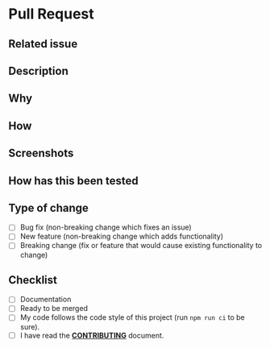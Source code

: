 <!-- Provide a general summary of your changes in the Title above -->
<!--
Thanks for your interest in the project. Bugs filed and PRs submitted are appreciated!

Please make sure that you are familiar with and follow the Code of Conduct for
this project (found in the CODE_OF_CONDUCT.md file).

Also, please make sure you're familiar with and follow the instructions in the
contributing guidelines (found in the CONTRIBUTING.md file).

Please fill out the information below to expedite the review and (hopefully)
merge of your pull request!
-->

# Pull Request

## Related issue

<!-- This project only accepts pull requests related to open issues -->
<!-- If suggesting a new feature or change, please discuss it in an issue first -->
<!-- If fixing a bug, there should be an issue describing it with steps to reproduce -->
<!-- Please link to the issue here: -->

## Description

<!-- What changes are being made in this PR? (What feature/bug is being fixed here? -->

## Why

<!-- Why is this change necessary? What problem does it solve? -->

## How

<!-- How were these changes implemented? -->

## Screenshots

<!-- Include screenshots of the problem, if applicable -->

## How has this been tested

<!-- Please describe in detail how you tested your changes. -->
<!-- Include details of your testing environment, and the tests you ran to -->
<!-- see how your change affects other areas of the code, etc. -->

## Type of change

<!-- What types of changes does your code introduce? -->
<!-- To check an item, place an "x" in the box like so: "- [x] Documentation" -->

- [ ] Bug fix (non-breaking change which fixes an issue)
- [ ] New feature (non-breaking change which adds functionality)
- [ ] Breaking change (fix or feature that would cause existing functionality to change)

## Checklist

<!-- Add "N/A" to the end of each line that's irrelevant to your changes -->
<!-- To check an item, place an "x" in the box like so: "- [x] Documentation" -->

- [ ] Documentation
- [ ] Ready to be merged <!-- In your opinion, is this ready to be merged as soon as it's reviewed? -->
- [ ] My code follows the code style of this project (run `npm run ci` to be sure).
- [ ] I have read the **[CONTRIBUTING](https://github.com/GabrielDuarteM/semantic-release-chrome/blob/master/CONTRIBUTING.md)** document.

<!-- feel free to add additional comments -->
